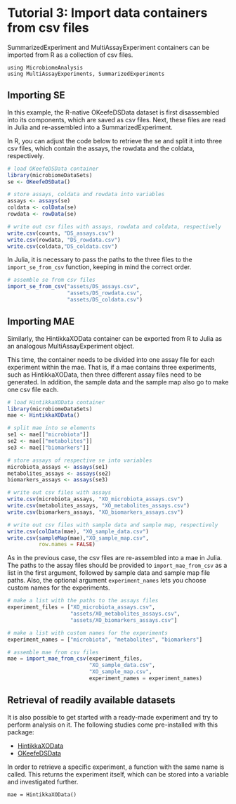 # Tutorial 3: Import data containers from csv files

SummarizedExperiment and MultiAssayExperiment containers can be imported from R
as a collection of csv files.

```@setup mae2
using MicrobiomeAnalysis
using MultiAssayExperiments, SummarizedExperiments
```

## Importing SE

In this example, the R-native OKeefeDSData dataset is first disassembled into
its components, which are saved as csv files. Next, these files are read in Julia
and re-assembled into a SummarizedExperiment.

In R, you can adjust the code below to retrieve the se and split it into three csv files, which contain the assays, the rowdata and the coldata, respectively.

```r
# load OKeefeDSData container
library(microbiomeDataSets)
se <- OKeefeDSData()

# store assays, coldata and rowdata into variables
assays <- assays(se)
coldata <- colData(se)
rowdata <- rowData(se)

# write out csv files with assays, rowdata and coldata, respectively
write.csv(counts, "DS_assays.csv")
write.csv(rowdata, "DS_rowdata.csv")
write.csv(coldata,"DS_coldata.csv")
```

In Julia, it is necessary to pass the paths to the three files to the `import_se_from_csv` function, keeping in mind the correct order.

```julia
# assemble se from csv files
import_se_from_csv("assets/DS_assays.csv",
                   "assets/DS_rowdata.csv",
                   "assets/DS_coldata.csv")
```

## Importing MAE

Similarly, the HintikkaXOData container can be exported from R to Julia as an analogous MultiAssayExperiment object.

This time, the container needs to be divided into one assay file for each experiment within the mae. That is, if a mae contains three experiments, such as HintikkaXOData, then three different assay files need to be generated. In addition,
the sample data and the sample map also go to make one csv file each.

```r
# load HintikkaXOData container
library(microbiomeDataSets)
mae <- HintikkaXOData()

# split mae into se elements
se1 <- mae[["microbiota"]]
se2 <- mae[["metabolites"]]
se3 <- mae[["biomarkers"]]

# store assays of respective se into variables
microbiota_assays <- assays(se1)
metabolites_assays <- assays(se2)
biomarkers_assays <- assays(se3)

# write out csv files with assays
write.csv(microbiota_assays, "XO_microbiota_assays.csv")
write.csv(metabolites_assays, "XO_metabolites_assays.csv")
write.csv(biomarkers_assays, "XO_biomarkers_assays.csv")

# write out csv files with sample data and sample map, respectively
write.csv(colData(mae), "XO_sample_data.csv")
write.csv(sampleMap(mae),"XO_sample_map.csv",
          row.names = FALSE)
```

As in the previous case, the csv files are re-assembled into a mae in Julia. The paths to the assay files should be provided to `import_mae_from_csv` as a list in the first argument, followed by sample data and sample map file paths. Also, the optional argument `experiment_names` lets you choose custom names for the experiments.

```julia
# make a list with the paths to the assays files
experiment_files = ["XO_microbiota_assays.csv",
                    "assets/XO_metabolites_assays.csv",
                    "assets/XO_biomarkers_assays.csv"]

# make a list with custom names for the experiments
experiment_names = ["microbiota", "metabolites", "biomarkers"]

# assemble mae from csv files
mae = import_mae_from_csv(experiment_files,
                          "XO_sample_data.csv",
                          "XO_sample_map.csv",
                          experiment_names = experiment_names)
```

## Retrieval of readily available datasets

It is also possible to get started with a ready-made experiment and try to perform analysis on it. The following studies come pre-installed with this package:

- [HintikkaXOData](https://www.mdpi.com/1660-4601/18/8/4049)
- [OKeefeDSData](https://dx.doi.org/10.1038/ncomms7342)

In order to retrieve a specific experiment, a function with the same name is called. This returns the experiment itself, which can be stored into a variable and investigated further.

```@example mae2
mae = HintikkaXOData()
```
